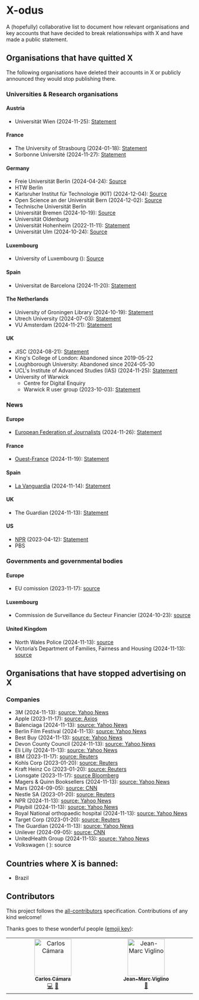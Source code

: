 # X-odus

A (hopefully) collaborative list to document how relevant organisations and key accounts that have decided to break relationswhips with X and have made a public statement.

## Organisations that have quitted X

The following organisations have deleted their accounts in X or publicly announced they would stop publishing there.

### Universities & Research organisations

#### Austria

* Universität Wien (2024-11-25): [Statement](https://x.com/univienna/status/1860959221799407820)

#### France

- The University of Strasbourg (2024-01-18): [Statement](https://www.unistra.fr/communiques-presse/detail-communique-de-presse-archive/22529-the-university-of-strasbourg-leaves-the-social-network-x-ex-twitter)
- Sorbonne Université (2024-11-27): [Statement](https://www.sorbonne-universite.fr/en/news/sorbonne-university-moves-x-bluesky)

#### Germany

* Freie Universität Berlin (2024-04-24): [Source](https://www.fu-berlin.de/informationen-fuer/beschaeftigte/aktuelles/news/240424-ausstieg-x/index.html)
* HTW Berlin 
* Karlsruher Institut für Technologie (KIT) (2024-12-04): [Source](https://x.com/KITKarlsruhe/status/1864229072601272519)
* Open Science an der Universität Bern (2024-12-02): [Source](https://openbiblio.social/@OSUniBe/113582938355719877)
* Technische Universität Berlin
* Universität Bremen (2024-10-19): [Source](https://www.weser-kurier.de/bremen/stadtteil-horn-lehe/warum-sich-die-bremer-uni-von-twitter-verabschiedet-doc7sgemrj817cpvjrn4m)
* Universität Oldenburg 
* Universität Hohenheim (2022-11-11):  [Statement](https://www.uni-hohenheim.de/alumni-news-artikel?tx_ttnews%5Btt_news%5D=57087&cHash=c5e57bb8f813ddfc20f852e4aff3bd54)
* Universität Ulm (2024-10-24): [Source](https://x.com/uni_ulm/status/1849414627119043039)

#### Luxembourg

* University of Luxembourg (): [Source](https://www.virgule.lu/luxembourg/la-cssf-et-l-universite-du-luxembourg-quittent-twitter-d-autres-institutions-hesitent/5038143.html)

#### Spain

- Universitat de Barcelona (2024-11-20): [Statement](https://web.ub.edu/en/web/actualitat/w/ub-deixa-x)

#### The Netherlands

- University of Groningen Library (2024-10-19): [Statement](https://www.rug.nl/news/2023/10/231019-ub-groningen-quits-twitter?lang=en)
- Utrech University (2024-07-03): [Statement](https://www.uu.nl/en/news/utrecht-university-quits-x)
- VU Amsterdam (2024-11-21): [Statement](https://vu.nl/en/news/2024/vu-amsterdam-no-longer-active-on-x)

#### UK

- JISC (2024-08-21): [Statement](https://www.jisc.ac.uk/news/all/our-statement-on-leaving-x-twitter)
- King's College of London: Abandoned since 2019-05-22
- Loughborough University: Abandoned since 2024-05-30
- UCL's Institute of Advanced Studies (IAS) (2024-11-25): [Statement](https://www.ucl.ac.uk/institute-of-advanced-studies/news/2024/nov/ias-leaving-x-formerly-twitter)
- University of Warwick
  - Centre for Digital Enquiry
  - Warwick R user group (2023-10-03): [Statement](https://x.com/WarwickRUG/status/1709140308972150908)

### News

#### Europe

- [European Federation of Journalists](http://europeanjournalists.org/) (2024-11-26): [Statement](https://europeanjournalists.org/blog/2024/11/26/x-odus-efjeurope-account-will-be-frozen-from-20-january-2025/)

#### France

- [Ouest-France](https://www.ouest-france.fr/) (2024-11-19): [Statement](https://www.ouest-france.fr/high-tech/twitter/ouest-france-suspend-la-publication-sur-lensemble-de-ses-comptes-x-ex-twitter-accf09b8-a66b-11ef-b5f5-e7aa8444a877)

#### Spain

- [La Vanguardia](https://www.lavanguardia.com) (2024-11-14): [Statement](https://www.lavanguardia.com/vida/20241114/10105193/vanguardia-dejara-publicar-x-convertido-red-desinformacion.html?utm_medium=Social&utm_source=Twitter#Echobox=1731565211) 

#### UK

- The Guardian (2024-11-13): [Statement](https://www.theguardian.com/media/2024/nov/13/why-the-guardian-is-no-longer-posting-on-x) 

#### US

- [NPR](https://www.npr.org/) (2023-04-12): [Statement](https://www.npr.org/2023/04/12/1169269161/npr-leaves-twitter-government-funded-media-label) 
- PBS

### Governments and governmental bodies

#### Europe

- EU comission (2023-11-17): [source](https://www.politico.eu/article/no-more-ads-elon-musk-x-twitter-european-commission-tell-staff/)

#### Luxembourg

- Commission de Surveillance du Secteur Financier (2024-10-23): [source](https://www.virgule.lu/luxembourg/la-cssf-et-l-universite-du-luxembourg-quittent-twitter-d-autres-institutions-hesitent/5038143.html)

#### United Kingdom

- North Wales Police (2024-11-13): [source](https://uk.news.yahoo.com/brands-quit-x-twitter-guardian-175505372.html)
- Victoria’s Department of Families, Fairness and Housing (2024-11-13): [source](https://uk.news.yahoo.com/brands-quit-x-twitter-guardian-175505372.html)

## Organisations that have stopped advertising on X

### Companies

- 3M (2024-11-13): [source: Yahoo News](https://uk.news.yahoo.com/brands-quit-x-twitter-guardian-175505372.html)
- Apple (2023-11-17): [source: Axios](https://www.axios.com/2023/11/17/apple-twitter-x-advertising-elon-musk-antisemitism-ads)
- Balenciaga (2024-11-13): [source: Yahoo News](https://uk.news.yahoo.com/brands-quit-x-twitter-guardian-175505372.html)
- Berlin Film Festival (2024-11-13): [source: Yahoo News](https://uk.news.yahoo.com/brands-quit-x-twitter-guardian-175505372.html)  
- Best Buy (2024-11-13): [source: Yahoo News](https://uk.news.yahoo.com/brands-quit-x-twitter-guardian-175505372.html)  
- Devon County Council (2024-11-13): [source: Yahoo News](https://uk.news.yahoo.com/brands-quit-x-twitter-guardian-175505372.html)      
- Eli Lilly (2024-11-13): [source: Yahoo News](https://uk.news.yahoo.com/brands-quit-x-twitter-guardian-175505372.html)
- IBM (2023-11-17): [source: Reuters](https://www.axios.com/2023/11/17/x-elon-musk-ibm-amazon-apple-ads-antisemitic)
- Kohls Corp (2023-01-20): [source: Reuters](https://www.axios.com/2023/11/17/x-elon-musk-ibm-amazon-apple-ads-antisemitic)
- Kraft Heinz Co (2023-01-20): [source: Reuters](https://www.axios.com/2023/11/17/x-elon-musk-ibm-amazon-apple-ads-antisemitic)
- Lionsgate (2023-11-17): [source Bloomberg](https://www.bloomberg.com/news/articles/2023-11-17/lionsgate-has-suspended-all-advertising-on-x-spokesman-says)
- Magers & Quinn Booksellers (2024-11-13): [source: Yahoo News](https://uk.news.yahoo.com/brands-quit-x-twitter-guardian-175505372.html)    
- Mars (2024-09-05): [source: CNN](https://edition.cnn.com/2024/09/05/business/advertisers-x-withdrawal/index.html)
- Nestle SA (2023-01-20): [source: Reuters](https://www.reuters.com/technology/heres-what-twitter-lost-advertising-revenue-final-months-2022-2023-01-19/)
- NPR (2024-11-13): [source: Yahoo News](https://uk.news.yahoo.com/brands-quit-x-twitter-guardian-175505372.html)       
- Playbill (2024-11-13): [source: Yahoo News](https://uk.news.yahoo.com/brands-quit-x-twitter-guardian-175505372.html)    
- Royal National orthopaedic hospital (2024-11-13): [source: Yahoo News](https://uk.news.yahoo.com/brands-quit-x-twitter-guardian-175505372.html)
- Target Corp (2023-01-20): [source: Reuters](https://www.reuters.com/technology/heres-what-twitter-lost-advertising-revenue-final-months-2022-2023-01-19/)
- The Guardian (2024-11-13): [source: Yahoo News](https://uk.news.yahoo.com/brands-quit-x-twitter-guardian-175505372.html)
- Unilever (2024-09-05): [source: CNN](https://edition.cnn.com/2024/09/05/business/advertisers-x-withdrawal/index.html)
- UnitedHealth Group (2024-11-13): [source: Yahoo News](https://uk.news.yahoo.com/brands-quit-x-twitter-guardian-175505372.html)
- Volkswagen ( ): source

## Countries where X is banned:

- Brazil

## Contributors

This project follows the [all-contributors](https://github.com/all-contributors/all-contributors) specification. Contributions of any kind welcome!

Thanks goes to these wonderful people ([emoji key](https://allcontributors.org/docs/en/emoji-key)):

<!-- ALL-CONTRIBUTORS-LIST:START - Do not remove or modify this section -->

<!-- prettier-ignore-start -->

<!-- markdownlint-disable -->

<table>
  <tbody>
    <tr>
      <td align="center" valign="top" width="14.28%"><a href="http://carloscamara.es/en"><img src="https://avatars.githubusercontent.com/u/706549?v=4?s=100" width="100px;" alt="Carlos Cámara"/><br /><sub><b>Carlos Cámara</b></sub></a><br /><a href="#code-ccamara" title="Code">💻</a> <a href="#data-ccamara" title="Data">🔣</a></td>
      <td align="center" valign="top" width="14.28%"><a href="http://geopole.free.fr"><img src="https://avatars.githubusercontent.com/u/7868217?v=4?s=100" width="100px;" alt="Jean-Marc Viglino"/><br /><sub><b>Jean-Marc Viglino</b></sub></a><br /><a href="#data-Viglino" title="Data">🔣</a></td>
    </tr>
  </tbody>
</table>

<!-- markdownlint-restore -->

<!-- prettier-ignore-end -->

<!-- ALL-CONTRIBUTORS-LIST:END -->

